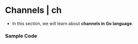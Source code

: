 # Channels | ch

- In this section, we will learn about __channels in Go language__.


### Sample Code
